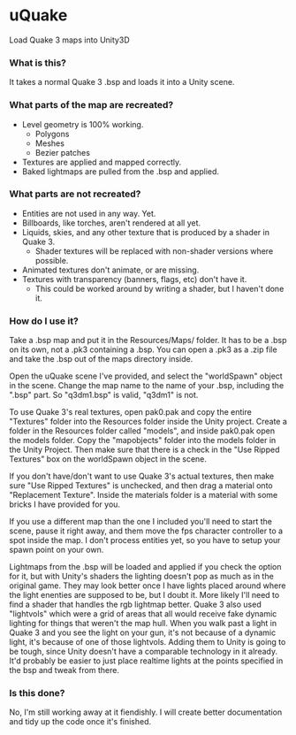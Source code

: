 # uQuake

Load Quake 3 maps into Unity3D

### What is this?

It takes a normal Quake 3 .bsp and loads it into a Unity scene.

### What parts of the map are recreated?

- Level geometry is 100% working.
    - Polygons
    - Meshes
    - Bezier patches
- Textures are applied and mapped correctly.
- Baked lightmaps are pulled from the .bsp and applied.

### What parts are not recreated?

- Entities are not used in any way.  Yet.
- Billboards, like torches, aren't rendered at all yet.
- Liquids, skies, and any other texture that is produced by a shader in Quake 3.
    - Shader textures will be replaced with non-shader versions where possible.
- Animated textures don't animate, or are missing.
- Textures with transparency (banners, flags, etc) don't have it.
    - This could be worked around by writing a shader, but I haven't done it.

### How do I use it?

Take a .bsp map and put it in the Resources/Maps/ folder.  It has to be a .bsp on its own, not a .pk3 containing a .bsp.  You can open a .pk3 as a .zip file and take the .bsp out of the maps directory inside.

Open the uQuake scene I've provided, and select the "worldSpawn" object in the scene.  Change the map name to the name of your .bsp, including the ".bsp" part.  So "q3dm1.bsp" is valid, "q3dm1" is not.

To use Quake 3's real textures, open pak0.pak and copy the entire "Textures" folder into the Resources folder inside the Unity project.  Create a folder in the Resources folder called "models", and inside pak0.pak open the models folder.  Copy the "mapobjects" folder into the models folder in the Unity Project.  Then make sure that there is a check in the "Use Ripped Textures" box on the worldSpawn object in the scene.

If you don't have/don't want to use Quake 3's actual textures, then make sure "Use Ripped Textures" is unchecked, and then drag a material onto "Replacement Texture".  Inside the materials folder is a material with some bricks I have provided for you.

If you use a different map than the one I included you'll need to start the scene, pause it right away, and them move the fps character controller to a spot inside the map.  I don't process entities yet, so you have to setup your spawn point on your own.

Lightmaps from the .bsp will be loaded and applied if you check the option for it, but with Unity's shaders the lighting doesn't pop as much as in the original game.  They may look better once I have lights placed around where the light enenties are supposed to be, but I doubt it.  More likely I'll need to find a shader that handles the rgb lightmap better.  Quake 3 also used "lightvols" which were a grid of areas that all would receive fake dynamic lighting for things that weren't the map hull.  When you walk past a light in Quake 3 and you see the light on your gun, it's not because of a dynamic light, it's because of one of those lightvols.  Adding them to Unity is going to be tough, since Unity doesn't have a comparable technology in it already.  It'd probably be easier to just place realtime lights at the points specified in the bsp and tweak from there.

### Is this done?

No, I'm still working away at it fiendishly.  I will create better documentation and tidy up the code once it's finished.
